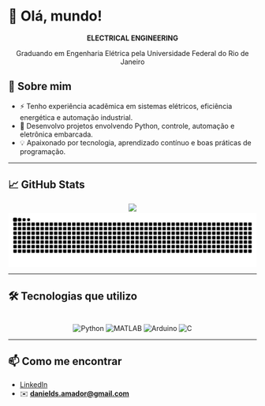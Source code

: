   # 👋 Olá, mundo! 
<p align="center">
 
  <p align="center"><b>ELECTRICAL ENGINEERING</b></p>
  <p align="center">Graduando em Engenharia Elétrica pela Universidade Federal do Rio de Janeiro</p> 
 
</p>


## 🚀 Sobre mim  

- ⚡ Tenho experiência acadêmica em sistemas elétricos, eficiência energética e automação industrial.  
- 🔌 Desenvolvo projetos envolvendo Python, controle, automação e eletrônica embarcada.  
- 💡 Apaixonado por tecnologia, aprendizado contínuo e boas práticas de programação.  

---


## 📈 GitHub Stats


<div align="center">
  <img height="180em" src="https://github-readme-stats.vercel.app/api?username=Daniel-sntsa&show_icons=true&theme=radical"/>
</div>

<picture align="center">
  <source media="(prefers-color-scheme: dark)" srcset="https://raw.githubusercontent.com/Daniel-sntsa/Daniel-sntsa/output/github-contribution-grid-snake-dark.svg">
  <source media="(prefers-color-scheme: light)" srcset="https://raw.githubusercontent.com/Daniel-sntsa/Daniel-sntsa/output/github-contribution-grid-snake-dark.svg">
  <img align="center" alt="github contribution grid snake animation" src="https://raw.githubusercontent.com/Daniel-sntsa/Daniel-sntsa/output/github-contribution-grid-snake.svg">
</picture>

---


## 🛠️ Tecnologias que utilizo  

<div align="center" style="display: inline_block"><br>
  <img align="center" alt="Python" height="40" width="50" src="https://cdn.jsdelivr.net/gh/devicons/devicon/icons/python/python-original.svg">
  <img align="center" alt="MATLAB" height="40" width="50" src="https://upload.wikimedia.org/wikipedia/commons/2/21/Matlab_Logo.png">
  <img align="center" alt="Arduino" height="40" width="50" src="https://cdn.jsdelivr.net/gh/devicons/devicon/icons/arduino/arduino-original.svg">
  <img align="center" alt="C" height="40" width="50" src="https://cdn.jsdelivr.net/gh/devicons/devicon/icons/c/c-original.svg">

</div>

---



## 📫 Como me encontrar  

- [LinkedIn](https://www.linkedin.com/in/daniel-dos-santos-amador-a0a1581bb)  
- ✉️ **danields.amador@gmail.com**  

